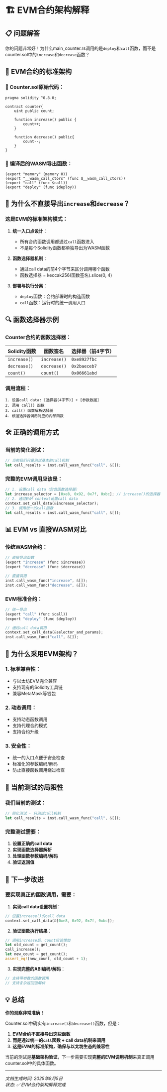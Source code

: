 # 🏗️ EVM合约架构解释

## 📋 问题解答

你的问题非常好！为什么main_counter.rs调用的是`deploy`和`call`函数，而不是counter.sol中的`increase`和`decrease`函数？

## 🎯 EVM合约的标准架构

### 📝 Counter.sol原始代码：
```solidity
pragma solidity ^0.8.0;
 
contract counter{
    uint public count;
 
    function increase() public {
        count++;
    }
     
    function decrease() public{
        count--;
    }
}
```

### 🔄 编译后的WASM导出函数：
```
(export "memory" (memory 0))
(export "__wasm_call_ctors" (func $__wasm_call_ctors))
(export "call" (func $call))
(export "deploy" (func $deploy))
```

## 🤔 为什么不直接导出`increase`和`decrease`？

### 这是**EVM的标准架构模式**：

1. **统一入口点设计**：
   - 所有合约函数调用都通过`call`函数进入
   - 不是每个Solidity函数都单独导出为WASM函数

2. **函数选择器机制**：
   - 通过call data的前4个字节来区分调用哪个函数
   - 函数选择器 = keccak256(函数签名).slice(0, 4)

3. **部署与执行分离**：
   - `deploy`函数：合约部署时的构造函数
   - `call`函数：运行时的统一调用入口

## 🔍 函数选择器示例

### Counter合约的函数选择器：

| Solidity函数 | 函数签名 | 选择器（前4字节） |
|-------------|---------|-----------------|
| `increase()` | `increase()` | `0xe8927fbc` |
| `decrease()` | `decrease()` | `0x2baeceb7` |
| `count()` | `count()` | `0x06661abd` |

### 调用流程：
```
1. 设置call data: [选择器(4字节)] + [参数数据]
2. 调用 call() 函数
3. call() 函数解析选择器
4. 根据选择器调用对应的内部函数
```

## 🛠️ 正确的调用方式

### 当前的简化测试：
```rust
// 当前我们只是测试基本的call机制
let call_results = inst.call_wasm_func("call", &[]);
```

### 完整的EVM调用应该是：
```rust
// 1. 设置call data（包含函数选择器）
let increase_selector = [0xe8, 0x92, 0x7f, 0xbc]; // increase()的选择器
// 2. 通过EVM context设置call data
context.set_call_data(&increase_selector);
// 3. 调用统一的call函数
let call_results = inst.call_wasm_func("call", &[]);
```

## 📊 EVM vs 直接WASM对比

### 传统WASM合约：
```rust
// 直接导出函数
(export "increase" (func $increase))
(export "decrease" (func $decrease))

// 直接调用
inst.call_wasm_func("increase", &[]);
inst.call_wasm_func("decrease", &[]);
```

### EVM标准合约：
```rust
// 统一导出
(export "call" (func $call))
(export "deploy" (func $deploy))

// 通过call data调用
context.set_call_data(&selector_and_params);
inst.call_wasm_func("call", &[]);
```

## 🎯 为什么采用EVM架构？

### 1. **标准兼容性**：
- 与以太坊EVM完全兼容
- 支持现有的Solidity工具链
- 兼容MetaMask等钱包

### 2. **动态调用**：
- 支持动态函数调用
- 支持代理合约模式
- 支持合约升级

### 3. **安全性**：
- 统一的入口点便于安全检查
- 标准化的参数编码/解码
- 防止直接函数调用绕过检查

## 🔧 当前测试的局限性

### 我们当前的测试：
```rust
// 简化测试 - 只测试call机制
let call_results = inst.call_wasm_func("call", &[]);
```

### 完整测试需要：
1. **设置正确的call data**
2. **实现函数选择器解析**
3. **处理函数参数编码/解码**
4. **验证返回值**

## 🚀 下一步改进

### 要实现真正的函数调用，需要：

1. **实现call data设置机制**：
```rust
// 设置increase()的call data
context.set_call_data(&[0xe8, 0x92, 0x7f, 0xbc]);
```

2. **验证函数执行结果**：
```rust
// 调用increase后，count应该增加
let old_count = get_count();
call_increase();
let new_count = get_count();
assert_eq!(new_count, old_count + 1);
```

3. **实现完整的ABI编码/解码**：
```rust
// 支持带参数的函数调用
// 支持复杂返回值解析
```

## 💡 总结

**你的观察非常准确！**

Counter.sol中确实有`increase()`和`decrease()`函数，但是：

1. **EVM合约不直接导出这些函数**
2. **而是通过统一的`call`函数 + call data机制来调用**
3. **这是EVM的标准架构，确保与以太坊生态的兼容性**

当前的测试是**基础架构验证**，下一步需要实现**完整的EVM调用机制**来真正调用counter.sol中的具体函数。

---

*文档生成时间: 2025年8月5日*  
*状态: ✅ EVM合约架构解释完成*